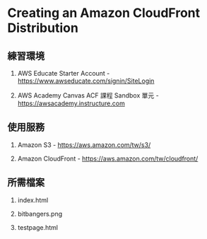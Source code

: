 # Creating an Amazon CloudFront Distribution


## 練習環境

1. AWS Educate Starter Account - https://www.awseducate.com/signin/SiteLogin

2. AWS Academy Canvas ACF 課程 Sandbox 單元 - https://awsacademy.instructure.com

## 使用服務

1. Amazon S3 - https://aws.amazon.com/tw/s3/

2. Amazon CloudFront - https://aws.amazon.com/tw/cloudfront/

## 所需檔案

1. index.html

2. bitbangers.png

3. testpage.html
